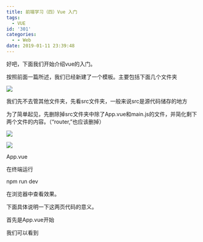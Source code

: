 ```yaml
---
title: 前端学习（四）Vue 入门
tags: 
  - VUE
id: '301'
categories:
  - - Web
date: 2019-01-11 23:39:48
---
```


好吧，下面我们开始介绍vue的入门。

按照前面一篇所述，我们已经新建了一个模板。主要包括下面几个文件夹

![](https://idevlab.cn/wp-content/uploads/2019/01/image-4.png)

我们先不去管其他文件夹，先看src文件夹，一般来说src是源代码储存的地方

为了简单起见，先删除掉src文件夹中除了App.vue和main.js的文件，并简化剩下两个文件的内容。（“router,”也应该删掉）

![](https://idevlab.cn/wp-content/uploads/2019/01/image-5.png)

![](https://ob8aie1adzzf.i.optimole.com/a68f27ab61d173dd833c8ee324e7ed87/750/750/55/https/idevlab.cn/wp-content/uploads/2019/01/image-7-1024x945.png)

App.vue

在终端运行

npm run dev

在浏览器中查看效果。

下面具体说明一下这两页代码的意义。

首先是App.vue开始

我们可以看到 <template>标签，这个标签里面的内容就是浏览器显示的主部分，具体标签的功能我们下一节再讲，反正你知道浏览器加载了。

后面在<script>标签中

![](https://idevlab.cn/wp-content/uploads/2019/01/image-8.png)

是这个部分让其他文件引用的名称。

剩下的css部分我们暂时先不讲。

下面讲一下main.js的代码

main.js是我们前端程序的入口点，我们首先**import**了vue 和刚才写好的App使代码可以访问它们，然后构建一个vue实例替换id为app的元素（index.html上的，我们下一节在讲），后面代码表示引用了刚才的App.vue（具体涉及Vue的组件，以后再讲）